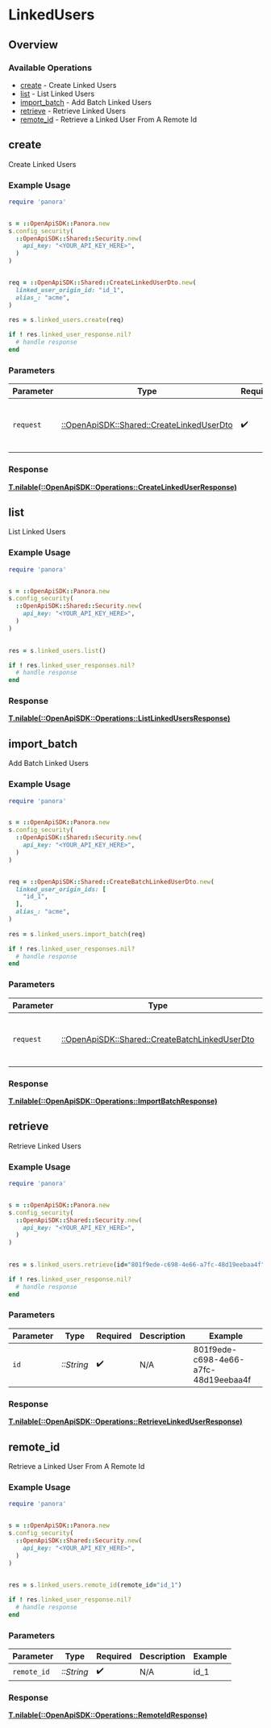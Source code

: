 # LinkedUsers

## Overview

### Available Operations

* [create](#create) - Create Linked Users
* [list](#list) - List Linked Users
* [import_batch](#import_batch) - Add Batch Linked Users
* [retrieve](#retrieve) - Retrieve Linked Users
* [remote_id](#remote_id) - Retrieve a Linked User From A Remote Id

## create

Create Linked Users

### Example Usage

```ruby
require 'panora'


s = ::OpenApiSDK::Panora.new
s.config_security(
  ::OpenApiSDK::Shared::Security.new(
    api_key: "<YOUR_API_KEY_HERE>",
  )
)


req = ::OpenApiSDK::Shared::CreateLinkedUserDto.new(
  linked_user_origin_id: "id_1",
  alias_: "acme",
)
    
res = s.linked_users.create(req)

if ! res.linked_user_response.nil?
  # handle response
end

```

### Parameters

| Parameter                                                                               | Type                                                                                    | Required                                                                                | Description                                                                             |
| --------------------------------------------------------------------------------------- | --------------------------------------------------------------------------------------- | --------------------------------------------------------------------------------------- | --------------------------------------------------------------------------------------- |
| `request`                                                                               | [::OpenApiSDK::Shared::CreateLinkedUserDto](../../models/shared/createlinkeduserdto.md) | :heavy_check_mark:                                                                      | The request object to use for the request.                                              |

### Response

**[T.nilable(::OpenApiSDK::Operations::CreateLinkedUserResponse)](../../models/operations/createlinkeduserresponse.md)**




## list

List Linked Users

### Example Usage

```ruby
require 'panora'


s = ::OpenApiSDK::Panora.new
s.config_security(
  ::OpenApiSDK::Shared::Security.new(
    api_key: "<YOUR_API_KEY_HERE>",
  )
)

    
res = s.linked_users.list()

if ! res.linked_user_responses.nil?
  # handle response
end

```

### Response

**[T.nilable(::OpenApiSDK::Operations::ListLinkedUsersResponse)](../../models/operations/listlinkedusersresponse.md)**




## import_batch

Add Batch Linked Users

### Example Usage

```ruby
require 'panora'


s = ::OpenApiSDK::Panora.new
s.config_security(
  ::OpenApiSDK::Shared::Security.new(
    api_key: "<YOUR_API_KEY_HERE>",
  )
)


req = ::OpenApiSDK::Shared::CreateBatchLinkedUserDto.new(
  linked_user_origin_ids: [
    "id_1",
  ],
  alias_: "acme",
)
    
res = s.linked_users.import_batch(req)

if ! res.linked_user_responses.nil?
  # handle response
end

```

### Parameters

| Parameter                                                                                         | Type                                                                                              | Required                                                                                          | Description                                                                                       |
| ------------------------------------------------------------------------------------------------- | ------------------------------------------------------------------------------------------------- | ------------------------------------------------------------------------------------------------- | ------------------------------------------------------------------------------------------------- |
| `request`                                                                                         | [::OpenApiSDK::Shared::CreateBatchLinkedUserDto](../../models/shared/createbatchlinkeduserdto.md) | :heavy_check_mark:                                                                                | The request object to use for the request.                                                        |

### Response

**[T.nilable(::OpenApiSDK::Operations::ImportBatchResponse)](../../models/operations/importbatchresponse.md)**




## retrieve

Retrieve Linked Users

### Example Usage

```ruby
require 'panora'


s = ::OpenApiSDK::Panora.new
s.config_security(
  ::OpenApiSDK::Shared::Security.new(
    api_key: "<YOUR_API_KEY_HERE>",
  )
)

    
res = s.linked_users.retrieve(id="801f9ede-c698-4e66-a7fc-48d19eebaa4f")

if ! res.linked_user_response.nil?
  # handle response
end

```

### Parameters

| Parameter                            | Type                                 | Required                             | Description                          | Example                              |
| ------------------------------------ | ------------------------------------ | ------------------------------------ | ------------------------------------ | ------------------------------------ |
| `id`                                 | *::String*                           | :heavy_check_mark:                   | N/A                                  | 801f9ede-c698-4e66-a7fc-48d19eebaa4f |

### Response

**[T.nilable(::OpenApiSDK::Operations::RetrieveLinkedUserResponse)](../../models/operations/retrievelinkeduserresponse.md)**




## remote_id

Retrieve a Linked User From A Remote Id

### Example Usage

```ruby
require 'panora'


s = ::OpenApiSDK::Panora.new
s.config_security(
  ::OpenApiSDK::Shared::Security.new(
    api_key: "<YOUR_API_KEY_HERE>",
  )
)

    
res = s.linked_users.remote_id(remote_id="id_1")

if ! res.linked_user_response.nil?
  # handle response
end

```

### Parameters

| Parameter          | Type               | Required           | Description        | Example            |
| ------------------ | ------------------ | ------------------ | ------------------ | ------------------ |
| `remote_id`        | *::String*         | :heavy_check_mark: | N/A                | id_1               |

### Response

**[T.nilable(::OpenApiSDK::Operations::RemoteIdResponse)](../../models/operations/remoteidresponse.md)**


